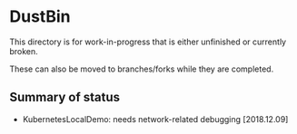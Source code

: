 # DustBin

This directory is for work-in-progress that is either unfinished or
currently broken.

These can also be moved to branches/forks while they are completed.

## Summary of status

 * KubernetesLocalDemo: needs network-related debugging [2018.12.09]
